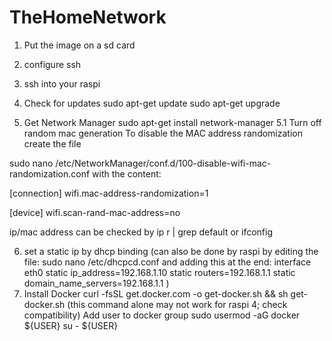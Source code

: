 # TheHomeNetwork

1. Put the image on a sd card
2. configure ssh
3. ssh into your raspi
4. Check for updates
sudo apt-get update
sudo apt-get upgrade

5. Get Network Manager
sudo apt-get install network-manager
5.1 Turn off random mac generation
  To disable the MAC address randomization create the file

sudo nano /etc/NetworkManager/conf.d/100-disable-wifi-mac-randomization.conf
with the content:

[connection]
wifi.mac-address-randomization=1
 
[device]
wifi.scan-rand-mac-address=no

ip/mac address can be checked by
ip r | grep default
or
ifconfig

6. set a static ip by dhcp binding
(can also be done by raspi by editing the file:
sudo nano /etc/dhcpcd.conf
and adding this at the end:
interface eth0
static ip_address=192.168.1.10
static routers=192.168.1.1
static domain_name_servers=192.168.1.1 
)
7. Install Docker
curl -fsSL get.docker.com -o get-docker.sh && sh get-docker.sh
(this command alone may not work for raspi 4; check compatibility)
Add user to docker group
sudo usermod -aG docker ${USER}
su - ${USER}
